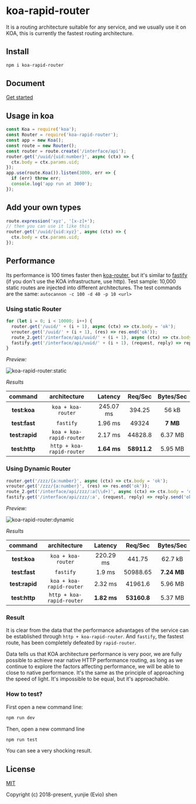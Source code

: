 
# koa-rapid-router

It is a routing architecture suitable for any service, and we usually use it on KOA, this is currently the fastest routing architecture.

## Install

```bash
npm i koa-rapid-router
```

## Document

[Get started](./docs/README.md)

## Usage in koa

```javascript
const Koa = require('koa');
const Router = require('koa-rapid-router');
const app = new Koa();
const route = new Router();
const router = route.create('/interface/api');
router.get('/uuid/{uid:number}', async (ctx) => {
  ctx.body = ctx.params.uid;
});
app.use(route.Koa()).listen(3000, err => {
  if (err) throw err;
  console.log('app run at 3000');
});
```

## Add your own types

```javascript
route.expression('xyz', '[x-z]+');
// then you can use it like this
router.get('/uuid/{uid:xyz}', async (ctx) => {
  ctx.body = ctx.params.uid;
});
```

## Performance

Its performance is 100 times faster then [koa-router](https://www.npmjs.com/package/koa-router), but it's similar to [fastify](https://www.npmjs.com/package/fastify) (if you don't use the KOA infrastructure, use http). Test sample: 10,000 static routes are injected into different architectures. The test commands are the same: `autocannon -c 100 -d 40 -p 10 <url>`

### Using static Router

```javascript
for (let i = 0; i < 10000; i++) {
  router.get('/uuid/' + (i + 1), async (ctx) => ctx.body = 'ok');
  vrouter.get('/uuid/' + (i + 1), (res) => res.end('ok'));
  route_2.get('/interface/api/uuid/' + (i + 1), async (ctx) => ctx.body = 'ok');
  fastify.get('/interface/api/uuid/' + (i + 1), (request, reply) => reply.send('ok'));
}
```

*Preview:*

![koa-rapid-router:static](./preview/performance-static.png)

*Results*

| command | architecture | Latency | Req/Sec | Bytes/Sec |
| :-----: | :----------: | :-----: | :-----: | :-------: |
| **test:koa** | `koa + koa-router` | 245.07 ms | 394.25 | 56 kB |
| **test:fast** | `fastify` | 1.96 ms | 49324 | **7 MB** |
| **test:rapid** | `koa + koa-rapid-router` | 2.17 ms | 44828.8 | 6.37 MB |
| **test:http** | `http + koa-rapid-router` | **1.64 ms** | **58911.2** | 5.95 MB |

### Using Dynamic Router

```javascript
router.get('/zzz/{a:number}', async (ctx) => ctx.body = 'ok');
vrouter.get('/zzz/{a:number}', (res) => res.end('ok'));
route_2.get('/interface/api/zzz/:a(\\d+)', async (ctx) => ctx.body = 'ok');
fastify.get('/interface/api/zzz/:a', (request, reply) => reply.send('ok'));
```

*Preview:*

![koa-rapid-router:dynamic](./preview/performance-dynamic.png)

*Results*

| command | architecture | Latency | Req/Sec | Bytes/Sec |
| :-----: | :----------: | :-----: | :-----: | :-------: |
| **test:koa** | `koa + koa-router` | 220.29 ms | 441.75 | 62.7 kB |
| **test:fast** | `fastify` | 1.9 ms | 50988.65 | **7.24 MB** |
| **test:rapid** | `koa + koa-rapid-router` | 2.32 ms | 41961.6 | 5.96 MB |
| **test:http** | `http + koa-rapid-router` | **1.82 ms** | **53160.8** | 5.37 MB |

### Result

It is clear from the data that the performance advantages of the service can be established through `http + koa-rapid-router`. And `fastify`, the fastest route, has been completely defeated by `rapid-router`.

Data tells us that KOA architecture performance is very poor, we are fully possible to achieve near native HTTP performance routing, as long as we continue to explore the factors affecting performance, we will be able to close to native performance. It's the same as the principle of approaching the speed of light. It's impossible to be equal, but it's approachable.

### How to test?

First open a new command line:

```bash
npm run dev
```

Then, open a new command line

```bash
npm run test
```

You can see a very shocking result.

## License

[MIT](http://opensource.org/licenses/MIT)

Copyright (c) 2018-present, yunjie (Evio) shen